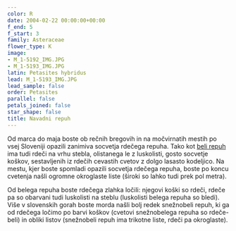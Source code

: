 ```yaml
---
color: R
date: 2004-02-22 00:00:00+00:00
f_end: 5
f_start: 3
family: Asteraceae
flower_type: K
image:
- M_1-5192_IMG.JPG
- M_1-5193_IMG.JPG
latin: Petasites hybridus
lead: M_1-5193_IMG.JPG
lead_sample: false
order: Petasites
parallel: false
petals_joined: false
star_shape: false
title: Navadni repuh
---
```

Od marca do maja boste ob rečnih bregovih in na močvirnatih mestih po vsej Sloveniji opazili zanimiva socvetja rdečega repuha. Tako kot [beli repuh](../petasitesalbus/) ima tudi rdeči na vrhu stebla, olistanega le z luskolisti, gosto socvetje koškov, sestavljenih iz rdečih cevastih cvetov z dolgo lasasto kodeljico. Na mestu, kjer boste spomladi opazili socvetja rdečega repuha, boste po koncu cvetenja našli ogromne okroglaste liste (široki so lahko tudi prek pol metra).

Od belega repuha boste rdečega zlahka ločili: njegovi koški so rdeči, rdeče pa so obarvani tudi luskolisti na steblu (luskolisti belega repuha so bledi). Više v slovenskih gorah boste morda našli bolj redek snežnobeli repuh, ki ga od rdečega ločimo po barvi koškov (cvetovi snežnobelega repuha so rdeče-beli) in obliki listov (snežnobeli repuh ima trikotne liste, rdeči pa okroglaste).
